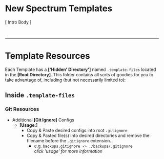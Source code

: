 # New Spectrum Templates

[ Intro Body ]

<br />

---

# Template Resources

Each Template has a __['Hidden' Directory']__ named `.template-files` located in the __[Root Directory]__. This folder contains all sorts of goodies for you to take advantage of, including (but not necessarily limited to):

## Inside `.template-files`

### Git Resources
- Additional __[Git Ignore]__ Configs
	- __[Usage:]__
		- Copy & Paste desired configs into root `.gitignore`
		- Copy & Pasted file(s) into desired directories and remove the filename before the `.gitignore` extension.
			- e.g. `backups.gitignore -> ./backups/.gitignore`<br />
			*click 'usage' for more information*